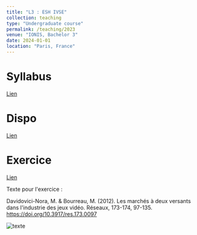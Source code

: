 ```yaml
---
title: "L3 : ESH IVSE"
collection: teaching
type: "Undergraduate course"
permalink: /teaching/2023
venue: "IONIS, Bachelor 3"
date: 2024-01-01
location: "Paris, France"
---
```



Syllabus
======
[Lien](https://drive.google.com/file/d/19X2oYl4s4TVfC2RSpb5CjoKvhGLiByXV/view?usp=sharing) 

Dispo
======
[Lien](https://drive.google.com/file/d/17GvP7AUzEbV2jR9lNyDfObONKRkPQjCv/view?usp=sharing) 

Exercice
======
[Lien](https://drive.google.com/file/d/17ahHZ3E-NmwiDAArFaQOviVk3K6qXtuQ/view?usp=sharing) 

Texte pour l'exercice :

Davidovici-Nora, M. & Bourreau, M. (2012). Les marchés à deux versants dans l'industrie des jeux vidéo. Réseaux, 173-174, 97-135. https://doi.org/10.3917/res.173.0097 

![texte](sihao.li/images/texte.png)
